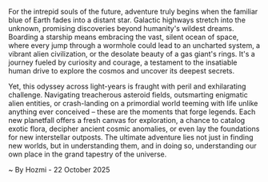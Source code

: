 
For the intrepid souls of the future, adventure truly begins when the familiar blue of Earth fades into a distant star. Galactic highways stretch into the unknown, promising discoveries beyond humanity's wildest dreams. Boarding a starship means embracing the vast, silent ocean of space, where every jump through a wormhole could lead to an uncharted system, a vibrant alien civilization, or the desolate beauty of a gas giant's rings. It's a journey fueled by curiosity and courage, a testament to the insatiable human drive to explore the cosmos and uncover its deepest secrets.

Yet, this odyssey across light-years is fraught with peril and exhilarating challenge. Navigating treacherous asteroid fields, outsmarting enigmatic alien entities, or crash-landing on a primordial world teeming with life unlike anything ever conceived – these are the moments that forge legends. Each new planetfall offers a fresh canvas for exploration, a chance to catalog exotic flora, decipher ancient cosmic anomalies, or even lay the foundations for new interstellar outposts. The ultimate adventure lies not just in finding new worlds, but in understanding them, and in doing so, understanding our own place in the grand tapestry of the universe.

~ By Hozmi - 22 October 2025

